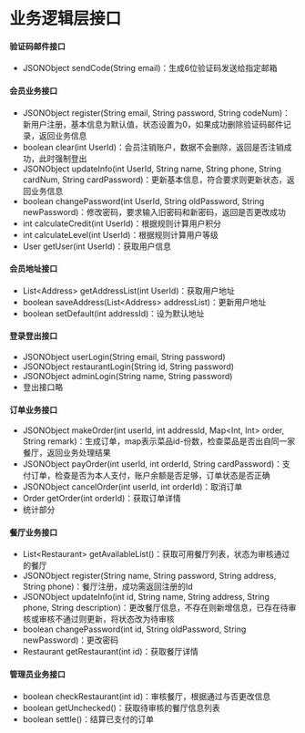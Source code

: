 # 业务逻辑层接口

#### 验证码邮件接口

* JSONObject sendCode(String email)：生成6位验证码发送给指定邮箱

#### 会员业务接口

* JSONObject register(String email, String password, String codeNum)：新用户注册，基本信息为默认值，状态设置为0，如果成功删除验证码邮件记录，返回业务信息
* boolean clear(int UserId)：会员注销账户，数据不会删除，返回是否注销成功，此时强制登出
* JSONObject updateInfo(int UserId, String name, String phone, String cardNum, String cardPassword)：更新基本信息，符合要求则更新状态，返回业务信息
* boolean changePassword(int UserId, String oldPassword, String newPassword)：修改密码，要求输入旧密码和新密码，返回是否更改成功
* int calculateCredit(int UserId)：根据规则计算用户积分
* int calculateLevel(int UserId)：根据规则计算用户等级
* User getUser(int UserId)：获取用户信息

#### 会员地址接口

* List\<Address\> getAddressList(int UserId)：获取用户地址
* boolean saveAddress(List\<Address\> addressList)：更新用户地址
* boolean setDefault(int addressId)：设为默认地址

#### 登录登出接口

* JSONObject userLogin(String email, String password)
* JSONObject restaurantLogin(String id, String password)
* JSONObject adminLogin(String name, String password)
* 登出接口略

#### 订单业务接口

* JSONObject makeOrder(int userId, int addressId, Map\<Int, Int\> order, String remark)：生成订单，map表示菜品id-份数，检查菜品是否出自同一家餐厅，返回业务处理结果
* JSONObject payOrder(int userId, int orderId, String cardPassword)：支付订单，检查是否为本人支付，账户余额是否足够，订单状态是否正确
* JSONObject cancelOrder(int userId, int orderId)：取消订单
* Order getOrder(int orderId)：获取订单详情
* 统计部分

#### 餐厅业务接口

* List\<Restaurant\> getAvailableList()：获取可用餐厅列表，状态为审核通过的餐厅
* JSONObject register(String name, String password, String address, String phone)：餐厅注册，成功需返回注册的Id
* JSONObject updateInfo(int id, String name, String address, String phone, String description)：更改餐厅信息，不存在则新增信息，已存在待审核或审核不通过则更新，将状态改为待审核
* boolean changePassword(int id, String oldPassword, String newPassword)：更改密码
* Restaurant getRestaurant(int id)：获取餐厅详情

#### 管理员业务接口

* boolean checkRestaurant(int id)：审核餐厅，根据通过与否更改信息
* boolean getUnchecked()：获取待审核的餐厅信息列表
* boolean settle()：结算已支付的订单